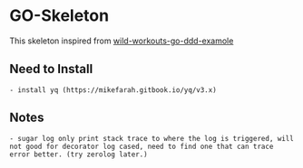 # GO-Skeleton

This skeleton inspired from [wild-workouts-go-ddd-examole](https://github.com/ThreeDotsLabs/wild-workouts-go-ddd-example)

## Need to Install
    - install yq (https://mikefarah.gitbook.io/yq/v3.x)

## Notes
    - sugar log only print stack trace to where the log is triggered, will not good for decorator log cased, need to find one that can trace error better. (try zerolog later.)